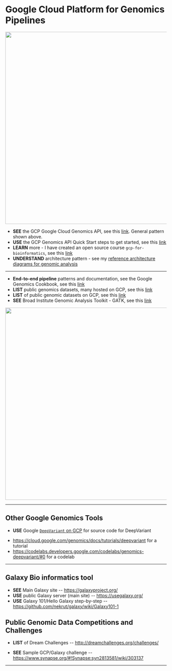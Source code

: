 # Google Cloud Platform for Genomics Pipelines

<img src="https://github.com/lynnlangit/TeamTeri/blob/master/Images/GCP-Genomics.png" width=600>

* **SEE** the GCP Google Cloud Genomics API, see this [link](https://cloud.google.com/genomics/overview). General pattern shown above.
* **USE** the GCP Genomics API Quick Start steps to get started, see this [link](https://cloud.google.com/genomics/quickstart)
* **LEARN** more - I have created an open source course `gcp-for-bioinformatics`, see this [link](https://github.com/lynnlangit/gcp-for-bioinformatics)
* **UNDERSTAND** architecture pattern - see my [reference architecture diagrams for genomic analysis](https://github.com/lynnlangit/gcp-for-bioinformatics/blob/master/6_ARCHITECTURE.md)

---

* **End-to-end pipeline** patterns and documentation, see the Google Genomics Cookbook, see this [link](http://googlegenomics.readthedocs.io/en/latest/)
* **LIST** public genomics datasets, many hosted on GCP, see this [link](http://googlegenomics.readthedocs.io/en/latest/use_cases/discover_public_data/index.html)
* **LIST** of public genomic datasets on GCP, see this [link](https://cloud.google.com/genomics/v1/public-data)
* **SEE** Broad Institute Genomic Analysis Toolkit - GATK, see this [link](https://software.broadinstitute.org/gatk/)

<img src="https://github.com/lynnlangit/TeamTeri/blob/master/Images/GCP-Genomics-Jobs.png" width=600>

* * *

## Other Google Genomics Tools

* **USE** Google [`DeepVariant` on GCP](https://github.com/google/deepvariant) for source code for DeepVariant  
- https://cloud.google.com/genomics/docs/tutorials/deepvariant for a tutorial  
- https://codelabs.developers.google.com/codelabs/genomics-deepvariant/#0 for a codelab
***

## Galaxy Bio informatics tool

* **SEE** Main Galaxy site -- https://galaxyproject.org/
* **USE** public Galaxy server (main site)  -- https://usegalaxy.org/
* **USE** Galaxy 101/Hello Galaxy step-by-step -- https://github.com/nekrut/galaxy/wiki/Galaxy101-1

## Public Genomic Data Competitions and Challenges

* **LIST** of Dream Challenges --
   http://dreamchallenges.org/challenges/

* **SEE** Sample GCP/Galaxy challenge -- 
   https://www.synapse.org/#!Synapse:syn2813581/wiki/303137

* * * 
